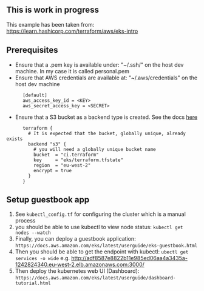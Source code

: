 ## This is work in progress

This example has been taken from: https://learn.hashicorp.com/terraform/aws/eks-intro

## Prerequisites
- Ensure that a .pem key is available under: "~/.ssh/" on the host dev machine. In my case it is called personal.pem
- Ensure that AWS credentials are available at: "~/.aws/credentials" on the host dev machine
```
      [default]
      aws_access_key_id = <KEY>
      aws_secret_access_key = <SECRET>
```
- Ensure that a S3 bucket as a backend type is created. See the docs [here](https://www.terraform.io/docs/backends/types/s3.html)
```
      terraform {
        # It is expected that the bucket, globally unique, already exists
        backend "s3" {
          # you will need a globally unique bucket name
          bucket  = "ci.terraform"
          key     = "eks/terraform.tfstate"
          region  = "eu-west-2"
          encrypt = true
        }
      }
```

## Setup guestbook app
1. See `kubectl_config.tf` for configuring the cluster which is a manual process
2. you should be able to use kubectl to view node status: `kubectl get nodes --watch`
3. Finally, you can deploy a guestbook application: `https://docs.aws.amazon.com/eks/latest/userguide/eks-guestbook.html`
4. Then you should be able to get the endpoint with kubectl: `ubectl get services -o wide` e.g. http://adf8587e8822b11e985ed06aa4a3435a-1242824340.eu-west-2.elb.amazonaws.com:3000/
5. Then deploy the kubernetes web UI (Dashboard): `https://docs.aws.amazon.com/eks/latest/userguide/dashboard-tutorial.html`
